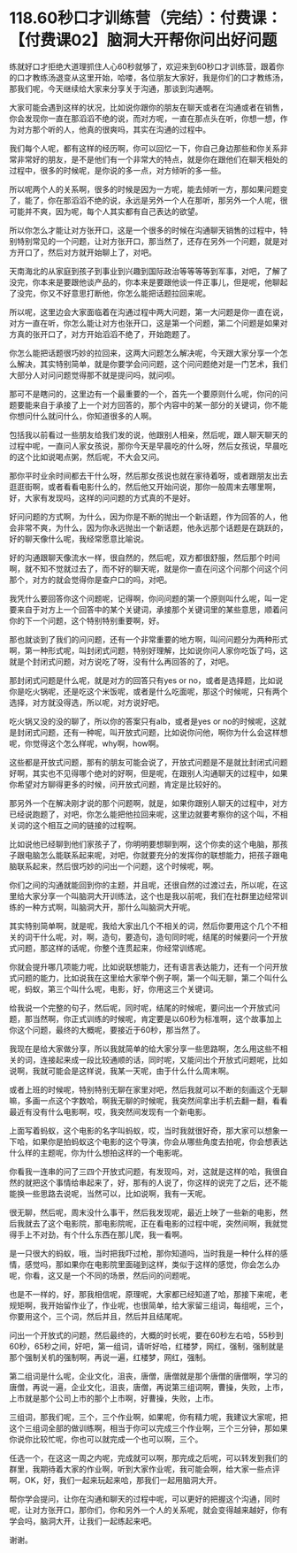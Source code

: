 # 118.60秒口才训练营（完结）：付费课：【付费课02】脑洞大开帮你问出好问题

练就好口才拒绝大道理抓住人心60秒就够了，欢迎来到60秒口才训练营，跟着你的口才教练汤退变从这里开始，哈喽，各位朋友大家好，我是你们的口才教练汤，那我们呢，今天继续给大家来分享关于沟通，那谈到沟通啊。

大家可能会遇到这样的状况，比如说你跟你的朋友在聊天或者在沟通或者在销售，你会发现你一直在那滔滔不绝的说，而对方呢，一直在那点头在听，你想一想，作为对方那个听的人，他真的很爽吗，其实在沟通的过程中。

我们每个人呢，都有这样的经历啊，你可以回忆一下，你自己身边那些和你关系非常非常好的朋友，是不是他们有一个非常大的特点，就是你在跟他们在聊天相处的过程中，很多的时候呢，是你说的多一点，对方倾听的多一些。

所以呢两个人的关系啊，很多的时候是因为一方呢，能去倾听一方，那如果问题变了，能了，你在那滔滔不绝的说，永远是另外一个人在那听，那另外一个人呢，很可能并不爽，因为呢，每个人其实都有自己表达的欲望。

所以你怎么才能让对方张开口，这是一个很多的时候在沟通聊天销售的过程中，特别特别常见的一个问题，让对方张开口，那当然了，还存在另外一个问题，就是对方开口了，然后对方就开始聊上了，对吧。

天南海北的从家庭到孩子到事业到兴趣到国际政治等等等等到军事，对吧，了解了没完，你本来是要跟他谈产品的，你本来是要跟他谈一件正事儿，但是呢，他聊起了没完，你又不好意思打断他，你怎么能把话题拉回来呢。

所以呢，这里边会大家面临着在沟通过程中两大问题，第一大问题是你一直在说，对方一直在听，你怎么能让对方也张开口，这是第一个问题，第二个问题是如果对方真的张开口了，对方开始滔滔不绝了，开始跑题了。

你怎么能把话题很巧妙的拉回来，这两大问题怎么解决呢，今天跟大家分享一个怎么解决，其实特别简单，就是你要学会问问题，这个问问题绝对是一门艺术，我们大部分人对问问题觉得那不就是提问吗，就问呗。

那可不是瞎问的，这里边有一个最重要的一个，首先一个要原则什么呢，你问的问题要能来自于承接了上一个对方回答的，那个内容中的某一部分的关键词，你不能你想问什么就问什么，你知道很多的人啊。

包括我以前看过一些朋友给我们发的说，他跟别人相亲，然后呢，跟人聊天聊天的过程中呢，一直问人家女孩说，那你今天是早晨吃的什么呀，然后女孩说，早晨吃的这个比如说喝点粥，然后呢，不大会又问。

那你平时业余时间都去干什么呀，然后那女孩说也就在家待着呀，或者跟朋友出去逛逛街啊，或者看看电影什么的，然后他又开始问说，那你一般周末去哪里啊，好，大家有发现吗，这样的问问题的方式真的不是好。

好问问题的方式啊，为什么，因为你是不断的抛出一个新话题，作为回答的人，他会非常不爽，为什么，因为你永远抛出一个新话题，他永远那个话题是在跳跃的，好的聊天像什么呢，我经常愿意比喻说。

好的沟通跟聊天像流水一样，很自然的，然后呢，双方都很舒服，然后那个时间啊，就不知不觉就过去了，而不好的聊天呢，就是你一直在问这个问那个问这个问那个，对方的就会觉得你是查户口的吗，对吧。

我凭什么要回答你这个问题呢，记得啊，你问问题的第一个原则叫什么呢，叫一定要来自于对方上一个回答中的某个关键词，承接那个关键词里的某些意思，顺着问你的下一个问题，这个特别特别重要啊，好。

那也就谈到了我们的问问题，还有一个非常重要的地方啊，叫问问题分为两种形式啊，第一种形式呢，叫封闭式问题，特别好理解，比如说你问人家你吃饭了吗，这就是个封闭式问题，对方说吃了呀，没有什么再回答的了，对吧。

那封闭式问题是什么呢，就是对方的回答只有yes or no，或者是选择题，比如说你是吃火锅呢，还是吃这个米饭呢，或者是什么吃面呢，那这个时候呢，只有两个选择，对方就没得选，所以呢，对方说好吧。

吃火锅又没的没的聊了，所以你的答案只有alb，或者是yes or no的时候呢，这就是封闭式问题，还有一种呢，叫开放式问题，比如说你问他，啊你为什么会这样想呢，你觉得这个怎么样呢，why啊，how啊。

这些都是开放式问题，那有的朋友可能会说了，开放式问题是不是就比封闭式问题好啊，其实也不见得哪个绝对的好啊，但是呢，在跟别人沟通聊天的过程中，如果你希望对方聊得更多的时候，问开放式问题，肯定是比较好的。

那另外一个在解决刚才说的那个问题啊，就是，如果你跟别人聊天的过程中，对方已经说跑题了，对吧，你怎么能把他拉回来呢，这里边就要考察你的这个叫，不相关词的这个相互之间的链接的过程啊。

比如说他已经聊到他们家孩子了，你明明要想聊到啊，这个你卖的这个电脑，那孩子跟电脑怎么能联系起来呢，对吧，你就要充分的发挥你的联想能力，把孩子跟电脑联系起来，然后很巧妙的问出一个问题，这个时候呢，啊。

你们之间的沟通就能回到你的主题，并且呢，还很自然的过渡过去，所以呢，在这里给大家分享一个叫脑洞大开训练法，这个也是我以前呢，我们在社群里边经常训练的一种方式啊，叫脑洞大开，那什么叫脑洞大开呢。

其实特别简单啊，就是呢，我给大家出几个不相关的词，然后你要用这个几个不相关的词干什么呢，对，啊，造句，要造句，造句同时呢，结尾的时候要问一个开放式问题，那这样的话呢，你整个连贯起来，你经常训练呢。

你就会提升哪几项能力呢，比如说联想能力，还有语言表达能力，还有一个问开放式问题的能力，比如说我在这里给大家举个例子啊，第一个叫无聊，第二个叫什么呢，蚂蚁，第三个叫什么呢，电影，好，你用这三个关键词。

给我说一个完整的句子，然后呢，同时呢，结尾的时候呢，要问出一个开放式问题，那当然啊，你正式训练的时候呢，肯定要是以60秒为标准啊，这个故事加上你这个问题，最终的大概呢，要接近于60秒，那当然了。

我现在是给大家做分享，所以我就简单的给大家分享一些思路啊，怎么用这些不相关的词，连接起来成一段比较通顺的话，同时呢，又能问出个开放式问题呢，比如说啊，我就可能会是这样说，我某一天呢，由于什么什么周末啊。

或者上班的时候呢，特别特别无聊在家里对吧，然后我就可以不断的刻画这个无聊嘛，多画一点这个字数哈，啊我无聊的时候呢，我突然间拿出手机去翻一翻，看看最近有没有什么电影啊，哎，我突然间发现有一个新电影。

上面写着蚂蚁，这个电影的名字叫蚂蚁，哎，当时我就很好奇，那大家可以想象一下哈，如果你是拍蚂蚁这个电影的这个导演，你会从哪些角度去拍呢，你会想表达什么样的主题呢，你为什么想拍这样的一个电影呢。

你看我一连串的问了三四个开放式问题，有发现吗，对，这就是这样的哈，我很自然的就把这个事情给串起来了，好，那有的人说了，你这样的说完了之后，还不能能换一些思路去说呢，当然可以，比如说啊，我有一天呢。

很无聊，然后呢，周末没什么事干，然后我发现呢，最近上映了一些新的电影，然后我就去了这个电影院，那电影院呢，正在看电影的过程中呢，突然间啊，我就觉得手上不对劲，有个什么东西在那儿爬，我一看啊。

是一只很大的蚂蚁，哦，当时把我吓过枪，那你知道吗，当时我是一种什么样的感情，感觉吗，那如果你在电影院里面碰到这样，类似于这样的感觉，你会怎么办呢，你看，这又是一个不同的场景，然后问的问题呢。

也是不一样的，好，那我相信呢，原理呢，大家都已经知道了哈，那接下来呢，老规矩啊，我开始留作业了，作业呢，也很简单，给大家留三组词，每组呢，三个，你要用这个，三个词，然后并且，然后并且结尾呢。

问出一个开放式的问题，然后最终的，大概的时长呢，要在60秒左右哈，55秒到60秒，65秒之间，好吧，第一组词，请听好哈，红楼梦，网红，强制，强制就是那个强制关机的强制啊，再说一遍，红楼梦，网红，强制。

第二组词是什么呢，企业文化，沮丧，唐僧，唐僧就是那个唐僧的唐僧啊，学习的唐僧，再说一遍，企业文化，沮丧，唐僧，再说第三组词啊，曹操，失败，上市，上市就是那个公司上市的那个上市啊，好曹操，失败，上市。

三组词，那我们呢，三个，三个作业啊，如果呢，你有精力呢，我建议大家呢，把这个三组词全部的做训练啊，相当于你可以完成三个作业啊，三个三分钟，那如果你说你比较忙呢，你也可以就完成一个也可以啊，三个。

任选一个，在这这一周之内呢，完成就可以啊，那完成之后呢，可以转发到我们的群里，我期待着大家的作业啊，听到大家作业呢，我可能会啊，给大家一些点评啊，OK，好，我们一起来玩起来哈，那我们一起用脑洞大开。

帮你学会提问，让你在沟通和聊天的过程中呢，可以更好的把握这个沟通，同时呢，让对方张开口，那你们，你和另外一个人的关系呢，就会变得越来越好，你有学会吗，脑洞大开，让我们一起练起来吧。

谢谢。
